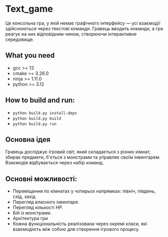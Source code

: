 # Text_game
Це консольна гра, у якій немає графічного інтерфейсу — усі взаємодії здійснюються через текстові команди. Гравець вводить команди, а гра реагує на них відповідним чином, створюючи інтерактивне середовище.

## What you need
- gcc >= 13
- cmake >= 3.26.0
- ninja >= 1.11.0
- python >= 3.12

## How to build and run:

- `python build.py install-deps`
- `python build.py build`
- `python build.py run`

## Основна ідея

Гравець досліджує ігровий світ, який складається з різних кімнат, збирає предмети, б'ється з монстрами та управляє своїм інвентарем. Взаємодія відбувається через набір команд.

## Основні можливості:

- Переміщення по кімнатах у чотирьох напрямках: північ, південь, схід, захід.
- Перегляд власного інвентаря.
- Перегляд кількості HP.
- Бій із монстрами.
- Архітектура гри
- Кожна функціональність реалізована через окремі класи, які взаємодіють між собою для створення ігрового процесу.
